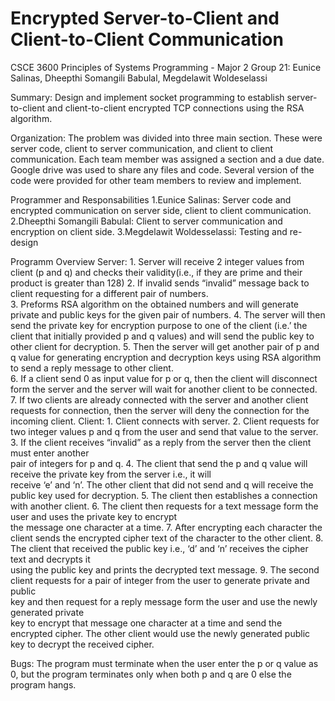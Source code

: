 # Encrypted Server-to-Client and Client-to-Client Communication
CSCE 3600 Principles of Systems Programming - Major 2
Group 21: Eunice Salinas, Dheepthi Somangili Babulal, Megdelawit Woldeselassi

Summary: Design and implement socket programming to establish server-to-client and client-to-client encrypted TCP connections using the RSA algorithm. 

Organization: The problem was divided into three main section. These were server code, client to server communication, and client to client communication. Each team member was assigned a section and a due date. Google drive was used to share any files and code. Several version of the code were provided for other team members to review and implement.

Programmer and Responsabilities
  1.Eunice Salinas: Server code and encrypted communication on server side, client to client communication.
  2.Dheepthi Somangili Babulal: Client to server communication and encryption on client side.
  3.Megdelawit Woldesselassi: Testing and re-design
  
Programm Overview
  Server:
          1. Server will receive 2 integer values from client (p and q) and checks their validity(i.e., if they are prime and their                  product is greater than 128)
          2. If invalid sends “invalid” message back to client requesting for a different pair of numbers.	
          3. Preforms RSA algorithm on the obtained numbers and will generate private and public keys for the given pair of numbers.
	        4. The server will then send the private key for encryption purpose to one of the 
             client (i.e.’ the client that initially provided p and q values) and will send the public 
             key to other client for decryption.
          5. Then the server will get another pair of p and q value for generating encryption and decryption keys using RSA algorithm                to send a reply message to other client.     
          6. If a client send 0 as input value for p or q, then the client will disconnect form the server and the server will wait for              another client to be connected. 
          7. If two clients are already connected with the server and another client requests for 
             connection, then the server will deny the connection for the incoming client. 
  Client: 
          1. Client connects with server.
          2. Client requests for two integer values p and q from the user and send that value to the server.
          3. If the client receives “invalid”  as a reply from the server then the client must enter another  
             pair of integers for p and q.
          4. The client that send the p and  q value will receive the private key from the server i.e., it will     
             receive ‘e’ and ‘n’. The other client that did not send  and q will receive the public key used for 
             decryption. 
          5. The client then establishes a connection with another client.
          6. The client then requests for a text message form the user and uses the private key to encrypt   
             the message one character at a time.
          7. After encrypting each character the client sends the encrypted cipher text of the 
             character to the other client.
          8. The client that received the public key i.e., ‘d’ and ‘n’ receives the cipher text and decrypts it     
             using the public key and prints the decrypted text message.
          9. The second client requests for a pair of integer from the user to generate private and public   
             key and then request for a reply message form the user and use the newly generated private    
             key to encrypt that message one character at a time and send the encrypted cipher. The 
             other client would use the newly generated public key to decrypt the received cipher.

Bugs: The program must terminate when the user enter the p or q value as 0, but the program terminates only when both p and q are 0 else the program hangs.

   
